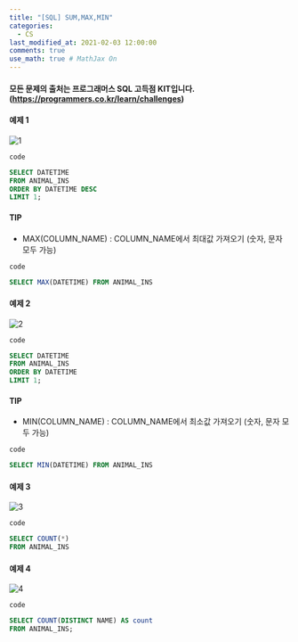 ```yaml
---
title: "[SQL] SUM,MAX,MIN"
categories: 
  - CS
last_modified_at: 2021-02-03 12:00:00
comments: true
use_math: true # MathJax On
---
```


#### 모든 문제의 출처는 프로그래머스 SQL 고득점 KIT입니다. (https://programmers.co.kr/learn/challenges)

#### 예제 1
![1](https://user-images.githubusercontent.com/62474292/106706190-a48c7b00-6632-11eb-90e5-692449d76233.JPG)

`code`
```sql
SELECT DATETIME
FROM ANIMAL_INS
ORDER BY DATETIME DESC
LIMIT 1;
```
#### TIP
- MAX(COLUMN_NAME) : COLUMN_NAME에서 최대값 가져오기 (숫자, 문자 모두 가능)

`code`
```sql
SELECT MAX(DATETIME) FROM ANIMAL_INS
```

#### 예제 2
![2](https://user-images.githubusercontent.com/62474292/106706193-a5251180-6632-11eb-9c32-8f4356b164fc.JPG)

`code`
```sql
SELECT DATETIME
FROM ANIMAL_INS
ORDER BY DATETIME
LIMIT 1;
```

#### TIP
- MIN(COLUMN_NAME) : COLUMN_NAME에서 최소값 가져오기 (숫자, 문자 모두 가능)

`code`
```sql
SELECT MIN(DATETIME) FROM ANIMAL_INS
```

#### 예제 3
![3](https://user-images.githubusercontent.com/62474292/106706195-a5bda800-6632-11eb-8539-b8421ef9acb7.JPG)

`code`
```sql
SELECT COUNT(*)
FROM ANIMAL_INS
```

#### 예제 4
![4](https://user-images.githubusercontent.com/62474292/106706196-a5bda800-6632-11eb-8bd7-c46fa9cbad88.JPG)

`code`
```sql
SELECT COUNT(DISTINCT NAME) AS count
FROM ANIMAL_INS;
```

